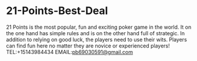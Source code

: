 # 21-Points-Best-Deal
21 Points is the most popular, fun and exciting poker game in the world. It on the one hand has simple rules and is on the other hand full of strategic. In addition to relying on good luck, the players need to use their wits. Players can find fun here no matter they are novice or experienced players!
TEL:+15143984434
EMAIL:pb69030591@gmail.com
